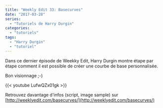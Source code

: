 ```yaml
---
title: "Weekly Edit 33: Basecurves"
date: "2017-03-28"
series:
  - "Tutoriels de Harry Durgin"
categories: 
  - "tutoriels"
tags: 
  - "Harry Durgin"
  - "tutoriel"
---
```


Dans ce dernier épisode de Weekky Edit, Harry Durgin montre étape par étape comment il est possible de créer une courbe de base personnalisée.

Bon visionnage ;-)

{{< youtube LufwQZx01gk >}}

Retrouvez davantage d'infos (script, image sample) sur [http://weeklyedit.com/basecurves/](http://weeklyedit.com/basecurves/)
